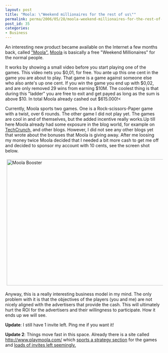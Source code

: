 ```yaml
---
layout: post
title: "Moola: \"Weekend millionaires for the rest of us\""
permalink: perma/2006/05/28/moola-weekend-millionaires-for-the-rest-of-us
post_id: 35
categories:
- Business
---
```


An interesting new product became available on the Internet a few months back,
called <a href="https://www.moola.com/">"Moola".</a> <a
href="https://www.moola.com/">Moola</a> is basically a free "Weekend
Millionaires" for the normal people.

It works by showing a small video before you start playing one of the games.
This video nets you $0,01, for free. You ante up this one cent in the game you
are about to play. That game is a game against someone else who also ante's up
one cent. If you win the game you end up with $0,02, and are only removed 29
wins from earning $10M. The coolest thing is that during this "ladder" you are
free to exit and get payed as long as the sum is above $10. In total Moola
already cashed out $615.000!<

Currently, Moola sports two games. One is a Rock-scissors-Paper game with a
twist, over 6 rounds. The other game I did not play yet. The games are cool in
and of themselves, but the added incentive really works.Up till here Moola
already had some exposure in the blog world, for example on <a
href="http://www.techcrunch.com/2006/05/14/moolas-interesting-business-model/">TechCrunch,</a>
and other blogs. However, I did not see any other blogs yet that wrote about
the bonuses that Moola is giving away. After me loosing my money twice Moola
decided that I needed a bit more cash to get me off and decided to sponsor my
account with 10 cents, see the screen shot below.

<img width="538" height="406" style="margin: 5px" title="Moola Booster" src="{{site.baseurl}}/wp-content/moola-booster.JPG" />

Anyway, this is a really interesting business model in my mind. The only
problem with it is that the objectives of the players (you and me) are not
nicely aligned with the advertisers that provide the cash. This will ultimately
hurt the ROI for the advertisers and their willingness to participate. How it
ends up we will see.

**Update**: I still have 1 invite left. Ping me if you want it!

**Update 2**: Things move fast in this space. Already there is a site called <a href="http://www.playmoola.com/">http://www.playmoola.com/</a> which <a href="http://www.playmoola.com/community/index.php?showtopic=36">sports a strategy section</a> for the games and <a href="http://www.playmoola.com/community/index.php?showtopic=86">loads of invites left seemingly.</a>
